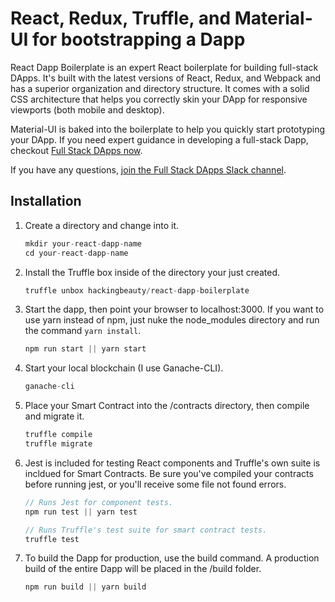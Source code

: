 # React, Redux, Truffle, and Material-UI for bootstrapping a Dapp

React Dapp Boilerplate is an expert React boilerplate for building full-stack DApps.  It's built with the latest versions of React, Redux, and Webpack and has a superior organization and directory structure.  It comes with a solid CSS architecture that helps you correctly skin your DApp for responsive viewports (both mobile and desktop).

Material-UI is baked into the boilerplate to help you quickly start prototyping your DApp.  If you need expert guidance in developing a full-stack Dapp, checkout [Full Stack DApps now](http://fullstackdapps.com).

If you have any questions, [join the Full Stack DApps Slack channel](https://publicslack.com/slacks/full-stack-dapps/invites/new).

## Installation

1. Create a directory and change into it.
    ```javascript
    mkdir your-react-dapp-name
    cd your-react-dapp-name
    ```

2. Install the Truffle box inside of the directory your just created.
    ```javascript
    truffle unbox hackingbeauty/react-dapp-boilerplate
    ```

3. Start the dapp, then point your browser to localhost:3000.  If you want to use yarn instead of npm, just nuke the node_modules directory and run the command ```yarn install```.
    ```javascript
    npm run start || yarn start
    ```

4. Start your local blockchain (I use Ganache-CLI).
    ```javascript
    ganache-cli
    ```

5. Place your Smart Contract into the /contracts directory, then compile and migrate it.
    ```javascript
    truffle compile
    truffle migrate
    ```

6. Jest is included for testing React components and Truffle's own suite is incldued for Smart Contracts. Be sure you've compiled your contracts before running jest, or you'll receive some file not found errors.
    ```javascript
    // Runs Jest for component tests.
    npm run test || yarn test

    // Runs Truffle's test suite for smart contract tests.
    truffle test
    ```

7. To build the Dapp for production, use the build command. A production build of the entire Dapp will be placed in the /build folder.
    ```javascript
    npm run build || yarn build
    ```
